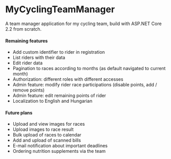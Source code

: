 # MyCyclingTeamManager
A team manager application for my cycling team, build with ASP.NET Core 2.2 from scratch.

#### Remaining features
* Add custom identifier to rider in registration
* List riders with their data
* Edit rider data
* Pagination to races according to months (as default navigated to current month)
* Authorization: different roles with different accesses
* Admin feature: modify rider race participations (disable points, add / remove points)
* Admin feature: edit remaining points of rider
* Localization to English and Hungarian

#### Future plans
* Upload and view images for races
* Upload images to race result
* Bulk upload of races to calendar
* Add and upload of scanned bills 
* E-mail notification about important deadlines
* Ordering nutrition supplements via the team
